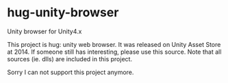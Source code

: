 # hug-unity-browser

Unity browser for Unity4.x

This project is hug: unity web browser.
It was released on Unity Asset Store at 2014.
If someone still has interesting, please use this source.
Note that all sources (ie. dlls) are included in this project.

Sorry I can not support this project anymore.

